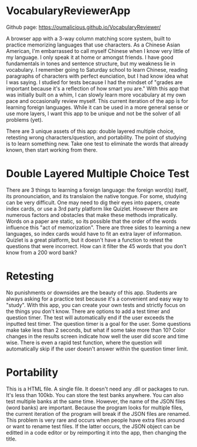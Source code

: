 # VocabularyReviewerApp
Github page: https://oumalicious.github.io/VocabularyReviewer/

A browser app with a 3-way column matching score system, built to practice memorizing languages that use characters.
As a Chinese Asian American, I'm embarrassed to call myself Chinese when I know very little of my language. I only speak it at home or amongst friends. I have good fundamentals in tones and sentence structure, but my weakness lie in vocabulary. I remember going to Saturday school to learn Chinese, reading paragraphs of characters with perfect eunciation, but I had know idea what I was saying. I studied for tests because I had the mindset of "grades are important because it's a reflection of how smart you are." With this app that was initially built on a whim, I can slowly learn more vocabulary at my own pace and occasionally review myself. This current iteration of the app is for learning foreign languages. While it can be used in a more general sense or use more layers, I want this app to be unique and not be the solver of all problems (yet).

There are 3 unique assets of this app: double layered multiple choice, retesting wrong characters/question, and portability. The point of studying is to learn something new. Take one test to eliminate the words that already known, then start working from there.

# Double Layered Multiple Choice Test
There are 3 things to learning a foreign language: the foreign word(s) itself, its pronounciation, and its translaion the native tongue. For some, studying can be very difficult. One may need to dig their eyes into papers, create index cards, or use a 3rd party platform like Quizlet. However there are numerous factors and obstacles that make these methods impratically. Words on a paper are static, so its possible that the order of the words influence this "act of memorization". There are three sides to learning a new languages, so index cards would have to fit an extra layer of information. Quizlet is a great platform, but it doesn't have a function to retest the questions that were incorrect. How can it filter the 45 words that you don't know from a 200 word bank?

# Retesting
No punishments or downsides are the beauty of this app. Students are always asking for a practice test because it's a convenient and easy way to "study". With this app, you can create your own tests and strictly focus on the things you don't know. There are options to add a test timer and question timer. The test will automatically end if the user exceeds the inputted test timer. The question timer is a goal for the user. Some questions make take less than 2 seconds, but what if some take more than 10? Color changes in the results screen indicate how well the user did score and time wise. There is even a rapid test function, where the question will automatically skip if the user doesn't answer within the question timer limit.

# Portability
This is a HTML file. A single file. It doesn't need any .dll or packages to run. It's less than 100kb. You can store the test banks anywhere. You can also test multiple banks at the same time. However, the name of the JSON files (word banks) are important. Because the program looks for multiple files, the current iteration of the program will break if the JSON files are renamed. This problem is very rare and occurs when people have extra files around or want to rename test files. If the latter occurs, the JSON object can be editted in a code editor or by reimporting it into the app, then changing the title.
